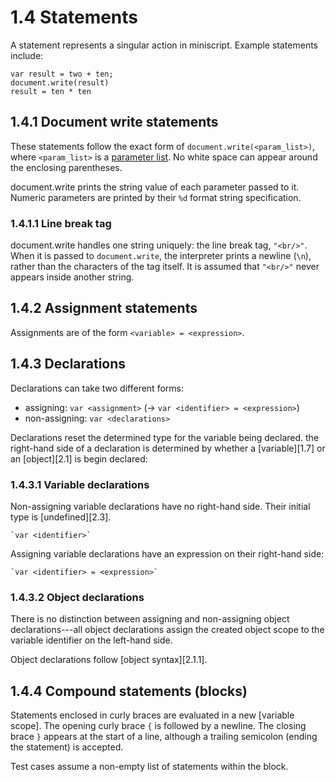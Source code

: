 # 1.4 Statements

A statement represents a singular action in miniscript. Example statements
include:

    var result = two + ten;
    document.write(result)
    result = ten * ten

## 1.4.1 Document write statements
These statements follow the exact form of `document.write(<param_list>)`, where
`<param_list>` is a [parameter list][1.6]. No white space can appear around the
enclosing parentheses.

document.write prints the string value of each parameter passed to it. Numeric
parameters are printed by their `%d` format string specification.

### 1.4.1.1 Line break tag

document.write handles one string uniquely: the line break tag, `"<br/>"`.
When it is passed to `document.write`, the interpreter prints a newline (`\n`),
rather than the characters of the tag itself. It is assumed that `"<br/>"`
never appears inside another string.


## 1.4.2 Assignment statements
Assignments are of the form `<variable> = <expression>`.


## 1.4.3 Declarations
Declarations can take two different forms:

- assigning: `var <assignment>` (-> `var <identifier> = <expression>`)
- non-assigning: `var <declarations>`

Declarations reset the determined type for the variable being declared. the
right-hand side of a declaration is determined by whether a [variable][1.7] or
an [object][2.1] is begin declared:

### 1.4.3.1 Variable declarations

Non-assigning variable declarations have no right-hand side. Their initial type
is [undefined][2.3].

    `var <identifier>`

Assigning variable declarations have an expression on their right-hand side:

    `var <identifier> = <expression>`

### 1.4.3.2 Object declarations

There is no distinction between assigning and non-assigning object
declarations---all object declarations assign the created object scope to the
variable identifier on the left-hand side.

Object declarations follow [object syntax][2.1.1].

## 1.4.4 Compound statements (blocks)

Statements enclosed in curly braces are evaluated in a new [variable scope].
The opening curly brace `{` is followed by a newline. The closing brace `}`
appears at the start of a line, although a trailing semicolon (ending the
statement) is accepted.

Test cases assume a non-empty list of statements within the block.

[1.1.1]: 1.1_tokens.md#111-identifiers
[1.4.2]: #142-assignment-statements
[1.5]: 1.5_expressions.md
[1.6]: 1.6_paramlist.md
